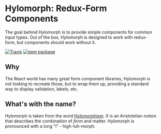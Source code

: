 # Hylomorph: Redux-Form Components

The goal behind Hylomorph is to provide simple components for common input types. Out of the box, Hylomorph is designed to work with redux-form, but components should work without it.

[![Travis][build-badge]][build]
[![npm package][npm-badge]][npm]

## Why

The React world has many great form component libraries, Hylomorph is not looking to recreate those, but to wrap them up, providing a standard way to display validation, labels, etc.

## What's with the name?

Hylomorph is taken from the word [Hylomorphism](https://en.wikipedia.org/wiki/Hylomorphism). It is an Aristotelian notion that describes the combination of *form* and matter. Hylomorph is pronounced with a long "i" - high-luh-morph.

[build-badge]: https://img.shields.io/travis/user/repo/master.png?style=flat-square
[build]: https://travis-ci.org/user/repo

[npm-badge]: https://img.shields.io/npm/v/hylomorph.png?style=flat-square
[npm]: https://www.npmjs.org/package/hylomorph

[coveralls-badge]: https://img.shields.io/coveralls/user/repo/master.png?style=flat-square
[coveralls]: https://coveralls.io/github/user/repo

